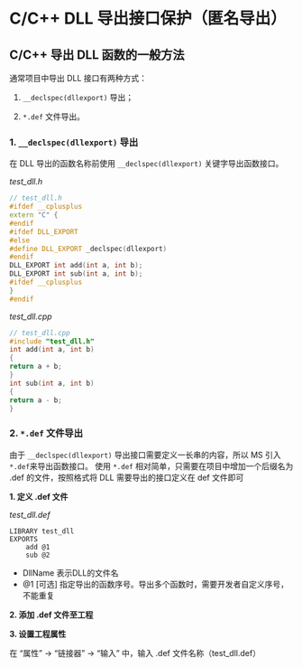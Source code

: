 # C/C++ DLL 导出接口保护（匿名导出）

## C/C++ 导出 DLL 函数的一般方法

通常项目中导出 DLL 接口有两种方式：

1. `__declspec(dllexport)` 导出；

2. `*.def` 文件导出。

### 1. `__declspec(dllexport)` 导出

在 DLL 导出的函数名称前使用 `__declspec(dllexport)` 关键字导出函数接口。

*test_dll.h*

```c++
// test_dll.h
#ifdef __cplusplus
extern "C" {
#endif
#ifdef DLL_EXPORT
#else
#define DLL_EXPORT _declspec(dllexport)
#endif
DLL_EXPORT int add(int a, int b);
DLL_EXPORT int sub(int a, int b);
#ifdef __cplusplus
}
#endif
```

*test_dll.cpp*

```c++
// test_dll.cpp
#include "test_dll.h"
int add(int a, int b)
{
return a + b;
}
int sub(int a, int b)
{
return a - b;
}
```

### 2. `*.def` 文件导出

由于 `__declspec(dllexport)` 导出接口需要定义一长串的内容，所以 MS 引入`*.def`来导出函数接口。
使用 `*.def` 相对简单，只需要在项目中增加一个后缀名为 .def 的文件，按照格式将 DLL 需要导出的接口定义在 def 文件即可

**1. 定义 .def 文件**

*test_dll.def*

```
LIBRARY test_dll
EXPORTS
	add @1
	sub @2
```

- DllName 表示DLL的文件名
- @1 [可选] 指定导出的函数序号。导出多个函数时，需要开发者自定义序号，不能重复

**2. 添加 .def 文件至工程**

**3. 设置工程属性**

在 “属性” -> “链接器” -> “输入” 中，输入 .def 文件名称（test_dll.def）